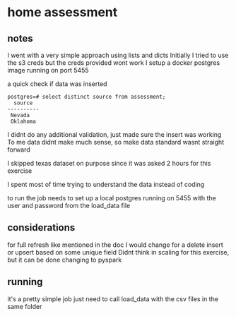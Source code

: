 # home assessment

## notes
I went with a very simple approach using lists and dicts
Initially I tried to use the s3 creds but the creds provided wont work
I setup a docker postgres image running on port 5455

a quick check if data was inserted
```
postgres=# select distinct source from assessment;
  source  
----------
 Nevada
 Oklahoma
```
I didnt do any additional validation, just made sure the insert was working
To me data didnt make much sense, so make data standard wasnt straight forward

I skipped texas dataset on purpose since it was asked 2 hours for this exercise

I spent most of time trying to understand the data instead of coding

to run the job needs to set up a local postgres running on 5455 with the user and password from the load_data file

## considerations

for full refresh like mentioned in the doc I would change for a delete insert or upsert based on some unique field
Didnt think in scaling for this exercise, but it can be done changing to pyspark

## running

it's a pretty simple job
just need to call load_data with the csv files in the same folder